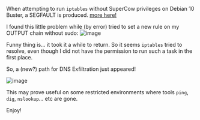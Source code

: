 When attempting to run `iptables` without SuperCow privileges on Debian 10 Buster, a SEGFAULT is produced. [more here!](https://github.com/MarioBartolome/ForFun/blob/1758a8af783cafb179fc16c46c9610486c2ab1e0/iptables%20SEGFAULT%20Hunt.md)

I found this little problem while (by error) tried to set a new rule on my OUTPUT chain without sudo: 
![image](https://user-images.githubusercontent.com/23175380/70739024-368e4180-1d16-11ea-85f7-4e1bbc39c44a.png)


Funny thing is... it took it a while to return. So it seems `iptables` tried to resolve, even though I did not have the permission to run such a task in the first place.

So, a (new?) path for DNS Exfiltration just appeared!

![image](https://user-images.githubusercontent.com/23175380/70739058-49a11180-1d16-11ea-9b09-47206d7564cd.png)


This may prove useful on some restricted environments where tools `ping`, `dig`, `nslookup`... etc are gone.

Enjoy!
